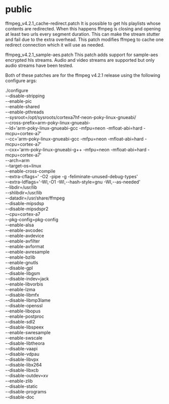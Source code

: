 # public

ffmpeg_v4.2.1_cache-redirect.patch
It is possible to get hls playlists whose contents are redirected.  When this happens ffmpeg
is closing and opening at least two urls every segment duration.  This can make the stream
stutter and fail due to the extra overhead.  This patch modifies ffmpeg to cache one redirect
connection which it will use as needed.

ffmpeg_v4.2.1_sample-aes.patch
This patch adds support for sample-aes encrypted hls streams.  Audio and video streams are
supported but only audio streams have been tested.

Both of these patches are for the ffmpeg v4.2.1 release using the following configure args:

./configure \
--disable-stripping \
--enable-pic \
--enable-shared \
--enable-pthreads \
--sysroot=/opt/sysroots/cortexa7hf-neon-poky-linux-gnueabi/ \
--cross-prefix=arm-poky-linux-gnueabi- \
--ld='arm-poky-linux-gnueabi-gcc -mfpu=neon -mfloat-abi=hard -mcpu=cortex-a7' \
--cc='arm-poky-linux-gnueabi-gcc -mfpu=neon -mfloat-abi=hard -mcpu=cortex-a7' \
--cxx='arm-poky-linux-gnueabi-g++ -mfpu=neon -mfloat-abi=hard -mcpu=cortex-a7' \
--arch=arm \
--target-os=linux \
--enable-cross-compile \
--extra-cflags=' -O2 -pipe -g -feliminate-unused-debug-types' \
--extra-ldflags='-Wl,-O1 -Wl,--hash-style=gnu -Wl,--as-needed' \
--libdir=/usr/lib \
--shlibdir=/usr/lib \
--datadir=/usr/share/ffmpeg \
--disable-mipsdsp \
--disable-mipsdspr2 \
--cpu=cortex-a7 \
--pkg-config=pkg-config \
--enable-alsa \
--enable-avcodec \
--enable-avdevice \
--enable-avfilter \
--enable-avformat \
--enable-avresample \
--enable-bzlib \
--enable-gnutls \
--disable-gpl \
--disable-libgsm \
--disable-indev=jack \
--enable-libvorbis \
--enable-lzma \
--disable-libmfx \
--disable-libmp3lame \
--disable-openssl \
--enable-libopus \
--enable-postproc \
--disable-sdl2 \
--disable-libspeex \
--enable-swresample \
--enable-swscale \
--disable-libtheora \
--disable-vaapi \
--disable-vdpau \
--disable-libvpx \
--disable-libx264 \
--disable-libxcb \
--disable-outdev=xv \
--enable-zlib \
--disable-static \
--disable-programs \
--disable-doc
